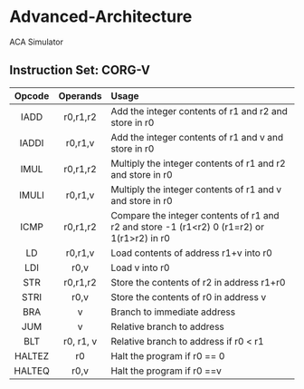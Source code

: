 # Advanced-Architecture 

ACA Simulator

## Instruction Set: CORG-V

| Opcode | Operands | Usage |
|:------:|:--------:|:------|
|IADD    | r0,r1,r2 | Add the integer contents of r1 and r2 and store in r0 |
|IADDI	 | r0,r1,v  | Add the integer contents of r1 and v and store in r0 |
|IMUL	 | r0,r1,r2 | Multiply the integer contents of r1 and r2 and store in r0 |
|IMULI   | r0,r1,v  | Multiply the integer contents of r1 and v and store in r0 |
|ICMP	 | r0,r1,r2 | Compare the integer contents of r1 and r2 and store -1 (r1<r2) 0 (r1=r2) or 1(r1>r2) in r0 |
|LD		 | r0,r1,v  | Load contents of address r1+v into r0 |
|LDI	 | r0,v		| Load v into r0 |
|STR	 | r0,r1,r2 | Store the contents of r2 in address r1+r0 |
|STRI	 | r0,v     | Store the contents of r0 in address v |
|BRA	 | v		| Branch to immediate address |
|JUM	 | v		| Relative branch to address |
|BLT	 | r0, r1, v| Relative branch to address if r0 < r1 |
|HALTEZ	 | r0		| Halt the program if r0 == 0 |
|HALTEQ  | r0,v		| Halt the program if r0 ==v |